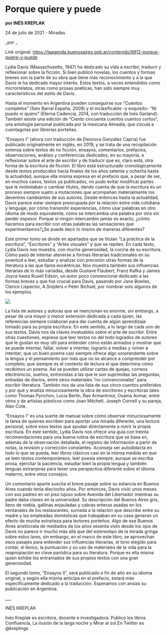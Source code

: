 # Porque quiere y puede

**por INÉS KREPLAK**

24 de julio de 2021 - Miradas

_por _

Link original: https://laagenda.buenosaires.gob.ar/contenido/6912-porque-quiere-y-puede



Lydia Davis (Massachusetts, 1947) ha dedicado su vida a escribir, traducir y reflexionar sobre la ficción. Si bien publicó novelas, los cuentos y formas breves son la parte de su obra que tiene más reconocimiento y a la que Davis le ha dedicado mayor interés. Estos textos, a veces entendidos como microrrelatos, otras como prosas poéticas, han sido siempre muy característicos del estilo de Davis.




Hasta el momento en Argentina pueden conseguirse sus “Cuentos completos” (Seix Barral España, 2009) y el inclasificable -y exquisito- “Ni puedo ni quiero” (Eterna Cadencia, 2014, con traducción de Inés Garland). También existe una edición de “Ciento cincuenta cuentos cuentos cortos”, una antología personal publicada por la mexicana Almadía, que circula a cuentagotas por librerías porteñas.




“Ensayos I” (ahora con traducción de Eleonora González Capria) fue publicado originalmente en inglés, en 2019, y se trata de una recopilación extensa sobre textos de no ficción, ensayos, comentarios, prefacios, observaciones, análisis y conferencias dedicados, en su mayoría, a reflexionar sobre el arte de escribir y de traducir que es, claro está, otra forma de la escritura de ficción. El libro está estructurado cronológicamente desde textos producidos hacia finales de los años setenta y ochenta hasta la actualidad, aunque ella misma expresa en el prefacio que, a pesar de ser, en muchos casos, textos ya publicados, no pudo evitar modificar partes que le molestaban o cambiar títulos, dando cuenta de que la escritura es un proceso siempre sujeto a mutaciones que acompañan materialmente los devenires cambiantes de sus autores. Desde entonces hasta la actualidad, Davis parece estar siempre preocupada por la relación entre vida cotidiana y lenguaje, por cómo transmitir experiencias, cómo usar palabras en otro idioma de modo equivalente, cómo se intercambia una palabra por otra sin perder espesor. Porque si ningún intercambio jamás es exacto, ¿cómo hacemos para escribir con otras palabras las sensaciones que experimentamos?¿Se puede decir lo mismo de maneras diferentes?




Este primer tomo se divide en apartados que se titulan “La práctica de la escritura”, “Escritores” y “Artes visuales” y que se repiten. En cada texto, Lydia Davis nos muestra, con mucha generosidad, la cocina de su escritura. Cómo pasó de intentar atenerse a formas literarias tradicionales en su juventud a leer, estudiar y analizar con precisión otras formas de la literatura a las que llama excéntricas. Nos muestra también sus influencias literarias de lo más variadas, desde Gustave Flaubert, Franz Kafka y James Joyce hasta Rusell Edson, un autor poco convencional dedicado a las formas breves y que fue crucial para Davis, pasando por Jane Bowles, Clarice Lispector, A.Snijders o Peter Bichsel, por nombrar solo algunos de los ejemplos.




![](https://cdn.feater.me/files/images/69075/4e006b6f-5d46-4270-8d76-a9353020509f.jpeg)




La lista de autores y autoras que se mencionan es enorme, sin embargo, a pesar de una mayor o menor extensión dedicada a cada quien, las referencias siempre colaboran para dar cuenta de algún aprendizaje tomado para su propia escritura. En este sentido, a lo largo de cada uno de sus textos, Davis nos da claves invaluables sobre el arte de escribir. Entre otras cuestiones, expresa que leer textos no del todo logrados de autores que le gustan es muy útil para entender cómo están armados y mostrar que se puede intentar, fallar, volver a intentar, lograrlo a medias y volver a intentar; que un buen poema casi siempre ofrece algo sorprendente sobre la lengua y el pensamiento por más que no se alcance a comprender por completo; que siempre es el contexto de lectura el que determina cómo recibimos un poema. Así se pueden utilizar cartas de quejas, correos electrónicos, sueños, entrevistas a las que le son suprimidas las preguntas, entradas de diarios, entre otros materiales “no convencionales” para escribir literatura. También nos da una lista de sus cinco cuentos preferidos y por qué y analiza minuciosamente la obra de escritores y escritoras tales como Thomas Pynchon, Lucía Berlin, Rae Armantrout, Osama Aomar, entre otros y de artistas plásticos como Joan Mitchell, Joseph Cornell y su pareja, Alan Cote.




“Ensayos I” es una suerte de manual sobre cómo observar minuciosamente la tarea de quienes escriben para aportar una mirada diferente, una lectura personal, sobre esos textos que ayudan directamente a nutrir la propia escritura. En este sentido, Lydia Davis nos ofrece una guía con treinta recomendaciones para una buena rutina de escritura que se basa en, además de la observación detallada, el registro de información a partir de notas, la revisión y corrección constantes. Aconseja ser autodidacta en todo lo que se pueda, leer libros clásicos casi en la misma medida en que se leen textos contemporáneos, leer poesía siempre, aunque se escriba prosa, ejercitar la paciencia, estudiar bien la propia lengua y también lenguas extranjeras para tener una perspectiva diferente sobre el idioma materno, entre otros consejos.




Un comentario aparte suscita el breve pasaje sobre su estancia en Buenos Aires cuando tenía dieciocho años. Por entonces, Davis vivió unos meses con sus padres en un piso lujoso sobre Avenida del Libertador mientras su padre daba clases en la universidad. Su descripción del Buenos Aires gris, lleno de niebla, gallinas enjauladas y cabras enteras asadas en los ventanales de los restaurantes, sumada a la relación que describe entre su madre y las empleadas domésticas que trabajaban en su casa generan un efecto de mucha extrañeza para lectores porteños. Algo de ese Buenos Aires aristócrata de mediados de los años sesenta visto desde los ojos de Davis no parece ir mucho más allá que del estereotipo de la mirada gringa sobre estos lares, sin embargo, en el marco de este libro, se aprovechan esos pasajes para entender sus influencias literarias, el tono elegido para contar, el léxico, la puntuación y su uso de materiales de la vida para la reapropiación en clave paródica para su literatura. Porque es ella misma quien exhibe los entramados de sus propios textos con una gran generosidad.




El segundo tomo, “Ensayos II”, será publicado a fin de año en su idioma original, y según ella misma anticipa en el prefacio, estará más específicamente dedicado a la traducción. Esperamos con ansías su publicación en Argentina.




\_\_\_




INÉS KREPLAK




Inés Kreplak es escritora, docente e investigadora. Publicó los libros Confluencia, La ilusión de la larga noche y Mirar al sol.En Twitter es @kreplings



